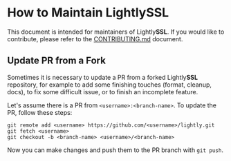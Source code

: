 # How to Maintain LightlySSL

This document is intended for maintainers of Lightly**SSL**. If you would like to
contribute, please refer to the [CONTRIBUTING.md](./CONTRIBUTING.md) document.

## Update PR from a Fork

Sometimes it is necessary to update a PR from a forked Lightly**SSL** repository,
for example to add some finishing touches (format, cleanup, docs), to fix some difficult
issue, or to finish an incomplete feature.

Let's assume there is a PR from `<username>:<branch-name>`. To update the PR, follow
these steps:

```
git remote add <username> https://github.com/<username>/lightly.git
git fetch <username>
git checkout -b <branch-name> <username>/<branch-name>
```

Now you can make changes and push them to the PR branch with `git push`.
